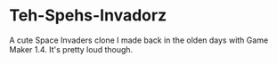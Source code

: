 # Teh-Spehs-Invadorz

A cute Space Invaders clone I made back in the olden days with Game Maker 1.4. It's pretty loud though.

